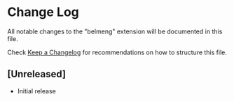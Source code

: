 # Change Log

All notable changes to the "belmeng" extension will be documented in this file.

Check [Keep a Changelog](http://keepachangelog.com/) for recommendations on how to structure this file.

## [Unreleased]

- Initial release